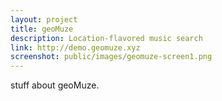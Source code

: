 ```yaml
---
layout: project
title: geoMuze
description: Location-flavored music search
link: http://demo.geomuze.xyz
screenshot: public/images/geomuze-screen1.png
---
```

stuff about geoMuze.
